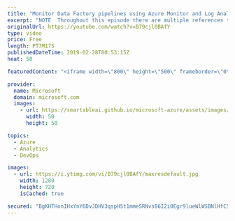 ```yaml
---
title: "Monitor Data Factory pipelines using Azure Monitor and Log Analytics | Azure Friday"
excerpt: "NOTE  Throughout this episode there are multiple references to Operations Management Suite; however, this solution actually uses Azure Monitor and Log Analytics.  Gaurav Malhotra joins Scott Hanselman to discuss Azure Data Factory (ADF) integration with Azure Monitor, which enables you to route your"
originalUrl: https://youtube.com/watch?v=B79cjl0BAfY
type: video
price: Free
length: PT7M17S
publishedDateTime: 2019-02-28T00:53:15Z
heat: 50

featuredContent: "<iframe width=\"800\" height=\"500\" frameborder=\"0\" src=\"https://www.youtube.com/embed/B79cjl0BAfY\" allow=\"accelerometer; autoplay; encrypted-media; gyroscope; picture-in-picture\" allowfullscreen></iframe>"

provider:
  name: Microsoft
  domain: microsoft.com
  images:
    - url: https://smartableai.github.io/microsoft-azure/assets/images/organizations/microsoft.com-50x50.jpg
      width: 50
      height: 50

topics:
  - Azure
  - Analytics
  - DevOps

images:
  - url: https://i.ytimg.com/vi/B79cjl0BAfY/maxresdefault.jpg
    width: 1280
    height: 720
    isCached: true

secured: "BgKHTHonIHxYnY6DvJDHV3qspH5t1mmeSRNvs86I2i0Egr9lueWlWSBNlHfC5+g0QCjK+TzRWGS6F3RdV1hYoFnSaYUm55os8ujw/O0kEtYr9LfzDuA9xyW9cqxQuSoYjpQNq7oeJxSPaADcmGsHXZxrJpth6BdALVRtC5Kc2QFR0SDaGGlkLGjbk7gL3SZ4q6CZG01ltf/YKe7SnbG3mN+Kmt0VeP8xXMeuhL7KToNtunvgYSqvMlKL353ESWTJcxO+sur5qI212OhzCfZadxkNUgDjkq619/LdpuEr6PTCmXqGrlQucEP/Meh7wuXHZFFYXVO/AuiZVxiL/nWPOnPQsVP9pitdFPxfovQdNqh5UZk7A21zkknHi+tIrGt/phXr8lr3/1VHRh30W28BU2lO/ZzLLiA/t6xBpuypphI=;mi4VC/qGxplPmLWMjoJq/w=="
---
```


